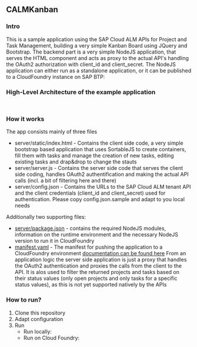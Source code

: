 ## CALMKanban
 
### Intro
This is a sample application using the SAP Cloud ALM APIs for Project and Task Management, building a very simple Kanban Board using JQuery and Bootstrap. The backend part is a very simple NodeJS application, that serves the HTML component and acts as proxy to the actual API's handling the OAuth2 authorization with client_id and client_secret. The NodeJS application can either run as a standalone application, or it can be published to a CloudFoundry instance on SAP BTP:

### High-Level Architecture of the example application

```


```


### How it works

The app consists mainly of three files
- server/static/index.html - Contains the client side code, a very simple bootstrap based application that uses SortableJS to create containers, fill them with tasks and manage the creation of new tasks, editing existing tasks and drap&drop to change the stauts
- server/server.js - Contains the server side code that serves the client side coding, handles OAuth2 authentification and making the actual API calls (incl. a bit of filtering here and there)
- server/config.json - Contains the URLs to the SAP Cloud ALM tenant API and the client credentials (client_id and client_secret) used for authentication. Please copy config.json.sample and adapt to you local needs

Additionally two supporting files:
- [server/package.json](server/package.json) - contains the required NodeJS modules, information on the runtime environment and the necessary NodeJS version to run it in CloudFoundry
- [manifest.yaml](manifest.yaml) - The manifest for pushing the application to a CloudFoundry environment [documentation can be found here](XXXXXXX)
From an application logic the server side application is just a proxy that handles the OAuth2 authentication and proxies the calls from the client to the API. It is alos used to filter the returned projects and tasks based on their status values (only open projects and only tasks for a specific status values), as this is not yet supported natively by the APIs

### How to run?

1. Clone this repository
2. Adapt configuration
3. Run
   - Run locally:
   - Run on Cloud Foundry: